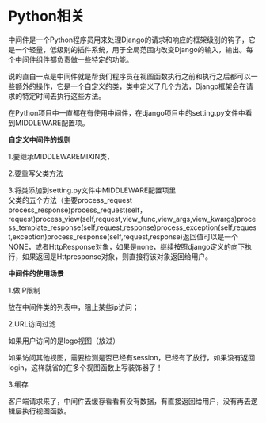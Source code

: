 # Python相关

中间件是一个Python程序员用来处理Django的请求和响应的框架级别的钩子，它是一个轻量，低级别的插件系统，用于全局范围内改变Django的输入，输出。每个中间件组件都负责做一些特定的功能。

说的直白一点是中间件就是帮我们程序员在视图函数执行之前和执行之后都可以一些额外的操作，它是一个自定义的类，类中定义了几个方法，Django框架会在请求的特定时间去执行这些方法。

在Python项目中一直都在有使用中间件，在django项目中的setting.py文件中看到MIDDLEWARE配置项。

**自定义中间件的规则**

1.要继承MIDDLEWAREMIXIN类，

2.要重写父类方法

3.将类添加到setting.py文件中MIDDLEWARE配置项里  
父类的五个方法（主要process\_request   process\_response\)process\_request\(self，request\)process\_view\(self,request,view\_func,view\_args,view\_kwargs\)process\_template\_response\(self,request,response\)process\_exception\(self,request,exception\)process\_response\(self,request,response\)返回值可以是一个NONE，或者HttpResponse对象，如果是none，继续按照django定义的向下执行，如果返回是Httpresponse对象，则直接将该对象返回给用户。



**中间件的使用场景**

1.做IP限制

放在中间件类的列表中，阻止某些ip访问；

2.URL访问过滤

如果用户访问的是logo视图（放过）

如果访问其他视图，需要检测是否已经有session，已经有了放行，如果没有返回login，这样就省的在多个视图函数上写装饰器了！

3.缓存

客户端请求来了，中间件去缓存看看有没有数据，有直接返回给用户，没有再去逻辑层执行视图函数。



